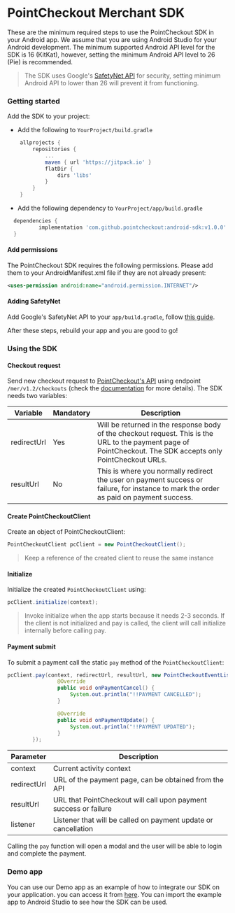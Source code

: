 # PointCheckout Merchant SDK

These are the minimum required steps to use the PointCheckout SDK in your Android app. We assume that you are using Android Studio for your Android development. The minimum supported Android API level for the SDK is 16 (KitKat), however, setting the minimum Android API level to 26 (Pie) is recommended.

> The SDK uses Google's [SafetyNet API](https://developer.android.com/training/safetynet/attestation) for security, setting minimum Android API to lower than 26 will prevent it from functioning.

### Getting started

Add the SDK to your project:
 - Add the following to `YourProject/build.gradle`

```gradle
    allprojects {
        repositories {
            ...
            maven { url 'https://jitpack.io' }
            flatDir {
                dirs 'libs'
            }
        }
    }
```
 - Add the following dependency to `YourProject/app/build.gradle`

```gradle
  dependencies {
          implementation 'com.github.pointcheckout:android-sdk:v1.0.0'
  }
```

#### Add permissions
The PointCheckout SDK requires the following permissions. Please add them to your AndroidManifest.xml file if they are not already present:
```xml
<uses-permission android:name="android.permission.INTERNET"/>
```

#### Adding SafetyNet
Add Google's SafetyNet API to your `app/build.gradle`, follow [this guide](https://developers.google.com/android/guides/setup).

After these steps, rebuild your app and you are good to go!

### Using the SDK
#### Checkout request

Send new checkout request to [PointCheckout's API](https://www.pointcheckout.com/en/developers/api/api-integration) using endpoint `/mer/v1.2/checkouts` (check the [documentation](https://www.pointcheckout.com/en/developers/api/api-integration) for more details). The SDK needs two variables:

| Variable    | Mandatory | Description                                                                                                                                                   |
|-------------|-----------|---------------------------------------------------------------------------------------------------------------------------------------------------------------|
| redirectUrl | Yes       | Will be returned in the response body of the checkout request. This is the URL to the payment page of PointCheckout. The SDK accepts only PointCheckout URLs. |
| resultUrl   | No        | This is where you normally redirect the user on payment success or failure, for instance to mark the order as paid on payment success.                        |

#### Create PointCheckoutClient
Create an object of PointCheckoutClient:

```java
PointCheckoutClient pcClient = new PointCheckoutClient();
```
> Keep a reference of the created client to reuse the same instance

#### Initialize
Initialize the created `PointCheckoutClient` using:

```java
pcClient.initialize(context);
```
> Invoke initialize when the app starts because it needs 2-3 seconds. If the client is not initialized and pay is called, the client will call initialize internally before calling pay.

#### Payment submit

To submit a payment call the static `pay` method of the `PointCheckoutClient`:

```java
pcClient.pay(context, redirectUrl, resultUrl, new PointCheckoutEventListener() {
                @Override
                public void onPaymentCancel() {
                    System.out.println("!!PAYMENT CANCELLED");
                }

                @Override
                public void onPaymentUpdate() {
                    System.out.println("!!PAYMENT UPDATED");
                }
        });
```

| Parameter   | Description                                                      |
|-------------|------------------------------------------------------------------|
| context     | Current activity context                                         |
| redirectUrl | URL of the payment page, can be obtained from the API            |
| resultUrl   | URL that PointCheckout will call upon payment success or failure |
| listener    | Listener that will be called on payment update or cancellation   |

Calling the `pay` function will open a modal and the user will be able to login and complete the payment.

### Demo app
You can use our Demo app as an example of how to integrate our SDK on your application. you can access it from [here](https://github.com/pointcheckout/android-sdk-demo). You can import the example app to Android Studio to see how the SDK can be used.